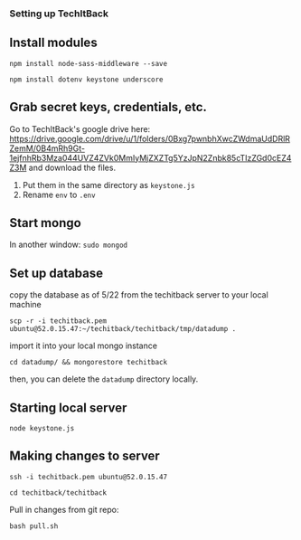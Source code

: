### Setting up TechItBack

## Install modules
`npm install node-sass-middleware --save`

`npm install dotenv keystone underscore`

## Grab secret keys, credentials, etc.

 Go to TechItBack's google drive here: https://drive.google.com/drive/u/1/folders/0Bxg7pwnbhXwcZWdmaUdDRlRZemM/0B4mRh9Gt-1ejfnhRb3Mza044UVZ4ZVk0MmIyMjZXZTg5YzJpN2Znbk85cTIzZGd0cEZ4Z3M and download the files.
   1. Put them in the same directory as `keystone.js`
   2. Rename `env` to `.env`
  
## Start mongo
In another window:
`sudo mongod`

## Set up database
copy the database as of 5/22 from the techitback server to your local machine

`scp -r -i techitback.pem ubuntu@52.0.15.47:~/techitback/techitback/tmp/datadump .`

import it into your local mongo instance

`cd datadump/ && mongorestore techitback`

then, you can delete the `datadump` directory locally.

## Starting local server
`node keystone.js`

## Making changes to server
`ssh -i techitback.pem ubuntu@52.0.15.47`

`cd techitback/techitback`

Pull in changes from git repo:

`bash pull.sh`
